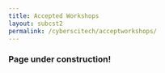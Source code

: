 ```yaml
---
title: Accepted Workshops 
layout: subcst2
permalink: /cyberscitech/acceptworkshops/
---
```


<h3>Page under construction!</h3>

<!--- COMMENTED
<h3>Accepted Special Sessions - IEEE CyberSciTech 2022</h3>

<hr/>

<ol><li><a href="/2022/assets/files/2021IEEE CyberScience_Cyber-IoT_Workshop.docx" target=_new>Computing and Applications for Cyber Internet of Things (Cyber-IoT)</a>
 </li>
<li><a href="/2022/assets/files/CyberIC_2021_CFP.docx" target=_new> Special Session on Intelligent Computing in Cyber-Physical Social Systems (CyberIC) </a>
</li>
 <li><a href="/2022/assets/files/CSCCEA_2021_word.docx" target=_new> Special Session on Cyber Social Computing and Cyber-Enabled Applications (CSC & CEA)</a>
</li>
</ol>

<h3>Accepted Workshops - IEEE CyberSciTech 2022</h3>
 <hr/>
<ol> 
 <li><a href="/2022/assets/files/ACE2021_CFPpost_workshop.pdf" target=_new>The 6th International Workshop on
Applications of AI, Cyber Security and Economics Big Data (ACE-2022)</a>
 </li>
 <li><a href="/2022/assets/files/CFP_IoT Life2021R1.pdf" target=_new>The
2nd IEEE international workshop on the Impact of Internet of Things on Daily Life  (IoT Life)</a>
 </li>

 <li><a href="/2022/assets/files/BigCyberSecurity2021-CFPV2.pdf" target=_new>
The 3rd IEEE International Workshop on Big Data Analytics for Cyber Security and Defence</a>
 </li>
<li><a href="/2022/assets/files/CFP of ACL2021v2.pdf" target=_new>The 2nd International Workshop on Adaptive Cyber Learning 2021 (ACL 2022) </a><font color=red>New Dates</font></li>
<li><a href="/2022/assets/files/CSSI 2021CFPv4.pdf" target=_new>The 2nd International Workshop on Cyber
System Security and Intelligence (CSSI 2022)</a></li>
  <li><a href="/2022/assets/files/EDCSTA-2021_CFP.pdf" target=_new>The 5th International Workshop on
Emerging Dependable Computing System Technologies and Applications (EDCSTA 2022)</a></li>
</ol>
<br/>
-->
